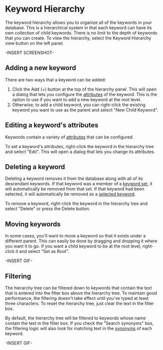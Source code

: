 # Keyword Hierarchy

The keyword hierarchy allows you to organize all of the keywords in your database. This is a hierarchical system in that each keyword can have its own collection of child keywords. There is no limit to the depth of keywords that you can create. To view the hierarchy, select the Keyword Hierarchy view button on the left panel.

-INSERT SCREENSHOT-

## Adding a new keyword

There are two ways that a keyword can be added:
1. Click the Add (+) button at the top of the hierarchy panel. This will open a dialog that lets you configure the [attributes](keyword-attributes.md) of the keyword. This is the option to use if you want to add a new keyword at the root level.
2. Otherwise, to add a child keyword, you can right-click the existing keyword you want to use as the parent and select "New Child Keyword".

## Editing a keyword's attributes

Keywords contain a variety of [attributes](keyword-attributes.md) that can be configured.

To set a keyword's attributes, right-click the keyword in the hierarchy tree and select "Edit". This will open a dialog that lets you change its attributes.

## Deleting a keyword

Deleting a keyword removes it from the database along with all of its descendant keywords. If that keyword was a member of a [keyword set](keyword-sets.md), it will automatically be removed from that set. If that keyword had been selected, it will automatically be removed as a [selected keyword](selecting-keywords.md).

To remove a keyword, right-click the keyword in the hierarchy tree and select "Delete" or press the Delete button.

## Moving keywords

In some cases, you'll want to move a keyword so that it exists under a different parent. This can easily be done by dragging and dropping it where you want it to go. If you want a child keyword to be at the root level, right-click it and select "Set as Root".

-INSERT GIF-

## Filtering

The hierarchy tree can be filtered down to keywords that contain the text that is entered into the filter box above the hierarchy tree. To maintain good performance, the filtering doesn't take effect until you've typed at least three characters. To reset the hierarchy tree, just clear the text in the filter box.

By default, the hierarchy tree will be filtered to keywords whose name contain the text in the filter box. If you check the "Search synonyms" box, the filtering logic will also look for matching text in the [synonyms](keyword-attributes.md) of each keyword.

-INSERT GIF-
